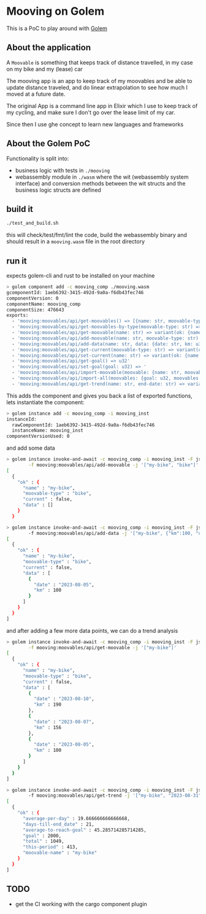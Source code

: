 # Mooving on Golem

This is a PoC to play around with [Golem](https://golem.cloud/)

## About the application

A `Moovable` is something that keeps track of distance travelled, in my case on my bike and my (lease) car

The mooving app is an app to keep track of my moovables and be able to update distance traveled, and do linear extrapolation to see how much I moved at a future date.

The original App is a command line app in Elixir which I use to keep track of my cycling, and make sure I don't go over the lease limit of my car.

Since then I use ghe concept to learn new languages and frameworks

## About the Golem PoC

Functionality is split into:

- business logic with tests in `./mooving`
- webassembly module in `./wasm` where the wit (webassembly system interface) and conversion methods between the wit structs and the business logic structs are defined

## build it

```bash
./test_and_build.sh
```

this will check/test/fmt/lint the code, build the webassembly binary and should result in a `mooving.wasm` file in the root directory

## run it

expects golem-cli and rust to be installed on your machine

```bash
> golem component add -c mooving_comp ./mooving.wasm
gcomponentId: 1aeb6392-3415-492d-9a0a-f6db43fec746
componentVersion: 0
componentName: mooving_comp
componentSize: 476643
exports: 
  - 'mooving:moovables/api/get-moovables() => [{name: str, moovable-type: str, current: bool, data: [{date: str, km: u32}]}]'
  - 'mooving:moovables/api/get-moovables-by-type(moovable-type: str) => [{name: str, moovable-type: str, current: bool, data: [{date: str, km: u32}]}]'
  - 'mooving:moovables/api/get-moovable(name: str) => variant(ok: {name: str, moovable-type: str, current: bool, data: [{date: str, km: u32}]}, error: str)'
  - 'mooving:moovables/api/add-moovable(name: str, moovable-type: str) => variant(ok: {name: str, moovable-type: str, current: bool, data: [{date: str, km: u32}]}, error: str)'
  - 'mooving:moovables/api/add-data(name: str, data: {date: str, km: u32}) => variant(ok: {name: str, moovable-type: str, current: bool, data: [{date: str, km: u32}]}, error: str)'
  - 'mooving:moovables/api/get-current(moovable-type: str) => variant(ok: {name: str, moovable-type: str, current: bool, data: [{date: str, km: u32}]}, error: str)'
  - 'mooving:moovables/api/set-current(name: str) => variant(ok: {name: str, moovable-type: str, current: bool, data: [{date: str, km: u32}]}, error: str)'
  - 'mooving:moovables/api/get-goal() => u32'
  - 'mooving:moovables/api/set-goal(goal: u32) => '
  - 'mooving:moovables/api/import-moovable(moovable: {name: str, moovable-type: str, current: bool, data: [{date: str, km: u32}]}) => variant(ok: {name: str, moovable-type: str, current: bool, data: [{date: str, km: u32}]}, error: str)'
  - 'mooving:moovables/api/import-all(moovables: {goal: u32, moovables: [{name: str, moovable-type: str, current: bool, data: [{date: str, km: u32}]}]}) => '
  - 'mooving:moovables/api/get-trend(name: str, end-date: str) => variant(ok: {average: f64, days: u32, average-to-reach-goal: f64, goal: u32, total: u32, this-period: u32, moovable-name: str}, error: str)'
```

This adds the component and gives you back a list of exported functions, lets instantiate the component:

```bash
> golem instance add -c mooving_comp -i mooving_inst
instanceId:
  rawComponentId: 1aeb6392-3415-492d-9a0a-f6db43fec746
  instanceName: mooving_inst
componentVersionUsed: 0
```
and add some data

```bash
> golem instance invoke-and-await -c mooving_comp -i mooving_inst -F json \
        -f mooving:moovables/api/add-moovable -j '["my-bike", "bike"]'
[
  {
    "ok" : {
      "name" : "my-bike",
      "moovable-type" : "bike",
      "current" : false,
      "data" : []
    }
  }

> golem instance invoke-and-await -c mooving_comp -i mooving_inst -F json \ 
        -f mooving:moovables/api/add-data -j '["my-bike", {"km":100, "date": "2023-08-05"}]'
[
  {
    "ok" : {
      "name" : "my-bike",
      "moovable-type" : "bike",
      "current" : false,
      "data" : [
        {
          "date" : "2023-08-05",
          "km" : 100
        }
      ]
    }
  }
]
```

and after adding a few more data points, we can do a trend analysis

```bash
> golem instance invoke-and-await -c mooving_comp -i mooving_inst -F json \
        -f mooving:moovables/api/get-moovable -j '["my-bike"]'
[
  {
    "ok" : {
      "name" : "my-bike",
      "moovable-type" : "bike",
      "current" : false,
      "data" : [
        {
          "date" : "2023-08-10",
          "km" : 190
        },
        {
          "date" : "2023-08-07",
          "km" : 156
        },
        {
          "date" : "2023-08-05",
          "km" : 100
        }
      ]
    }
  }
]

> golem instance invoke-and-await -c mooving_comp -i mooving_inst -F json \ 
        -f mooving:moovables/api/get-trend -j '["my-bike", "2023-08-31"]'
[
  {
    "ok" : {
      "average-per-day" : 19.666666666666668,
      "days-till-end_date" : 21,
      "average-to-reach-goal" : 45.285714285714285,
      "goal" : 2000,
      "total" : 1049,
      "this-period" : 413,
      "moovable-name" : "my-bike"
    }
  }
]
```


## TODO

- get the CI working with the cargo component plugin
